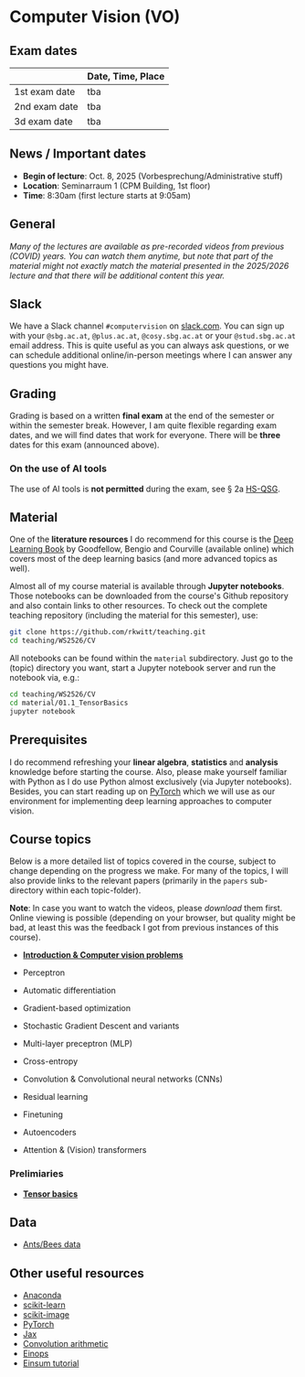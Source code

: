 # Computer Vision (VO)

## Exam dates

|  | Date, Time, Place |
|--------|----------------|
| 1st exam date  | tba |
| 2nd exam date  | tba |
| 3d exam date   | tba |

## News / Important dates

- **Begin of lecture**: Oct. 8, 2025 (Vorbesprechung/Administrative stuff)
- **Location**: Seminarraum 1 (CPM Building, 1st floor)
- **Time**: 8:30am (first lecture starts at 9:05am)

## General

*Many of the lectures are available as pre-recorded videos from previous (COVID) years. You can watch them anytime, but note that part of the material might not exactly match the material presented in the 2025/2026 lecture and that there will be additional content this year.*

## Slack

We have a Slack channel `#computervision` on [slack.com](https://visel.slack.com). You can sign up with your `@sbg.ac.at`, `@plus.ac.at`, `@cosy.sbg.ac.at` or your `@stud.sbg.ac.at` email address. This is quite useful as you can always ask questions, or we can schedule additional online/in-person meetings where I can answer any questions you might have.

## Grading

Grading is based on a written **final exam** at the end of the semester or within the semester break. However, I am quite flexible regarding exam dates, and we will find dates that work for everyone. There will be **three** dates for this exam (announced above).

### On the use of AI tools

The use of AI tools is **not permitted** during the exam, see § 2a [HS-QSG](https://www.jusline.at/gesetz/hs-qsg/paragraf/2a).

## Material

One of the **literature resources** I do recommend for this course is the [Deep Learning Book](http://www.deeplearningbook.org/) by Goodfellow, Bengio and Courville (available online) which covers most of the deep learning basics (and more advanced topics as well).

Almost all of my course material is available through **Jupyter notebooks**. Those notebooks can be downloaded from the course's Github repository and also contain links to other resources. To check out the complete teaching repository (including the material for this semester), use:

```bash
git clone https://github.com/rkwitt/teaching.git
cd teaching/WS2526/CV
```

All notebooks can be found within the `material` subdirectory. Just go to the (topic) directory you want, start a Jupyter notebook server and run the notebook via, e.g.:

```bash
cd teaching/WS2526/CV
cd material/01.1_TensorBasics
jupyter notebook
```

## Prerequisites

I do recommend refreshing your **linear algebra**, **statistics** and **analysis** knowledge before starting the course. Also, please make yourself familiar with Python as I do use Python almost exclusively (via Jupyter notebooks). Besides, you can start reading up on [PyTorch](https://pytorch.org/) which we will use as our environment for implementing deep learning approaches to computer vision.

## Course topics

Below is a more detailed list of topics covered in the course, subject to change depending on the progress we make. For many of the topics, I will also provide links to the relevant papers (primarily in the `papers` sub-directory within each topic-folder).

**Note**: In case you want to watch the videos, please *download* them first. Online viewing is possible (depending on your browser, but quality might be bad, at least this was the feedback I got from previous instances of this course).

- [**Introduction & Computer vision problems**](../material/IntroSlides.pdf)

- Perceptron
- Automatic differentiation
- Gradient-based optimization
- Stochastic Gradient Descent and variants
- Multi-layer preceptron (MLP)
- Cross-entropy
- Convolution & Convolutional neural networks (CNNs)
- Residual learning
- Finetuning
- Autoencoders
- Attention & (Vision) transformers

### Prelimiaries

- [**Tensor basics**](../material/01.1_TensorBasics)

## Data

- [Ants/Bees data](https://drive.google.com/open?id=1izFo-gdrxvDy1klIlu-_RZn3JNTaeogg)

## Other useful resources

- [Anaconda](https://www.anaconda.com/download/)
- [scikit-learn](http://scikit-learn.org/stable/)
- [scikit-image](http://scikit-image.org/)
- [PyTorch](http://pytorch.org/)
- [Jax](https://jax.readthedocs.io/en/latest/index.html)
- [Convolution arithmetic](https://github.com/vdumoulin/conv_arithmetic)
- [Einops](https://einops.rocks/)
- [Einsum tutorial](https://rockt.github.io/2018/04/30/einsum)

